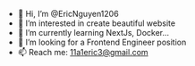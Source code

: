 - 👋 Hi, I’m @EricNguyen1206
- 👀 I’m interested in create beautiful website
- 🌱 I’m currently learning NextJs, Docker...
- 💞️ I’m looking for a Frontend Engineer position
- 📫 Reach me: 11a1eric3@gmail.com

<!---
EricNguyen1206/EricNguyen1206 is a ✨ special ✨ repository because its `README.md` (this file) appears on your GitHub profile.
You can click the Preview link to take a look at your changes.
--->
